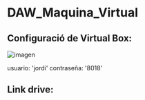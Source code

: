 # DAW_Maquina_Virtual

## Configuració de Virtual Box:

![imagen](https://user-images.githubusercontent.com/95173613/207949100-7990a65a-accf-48cc-9fbc-85e93bb8df82.png)

usuario: 'jordi'
contraseña: '8018'

## Link drive:
